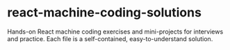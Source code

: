 # react-machine-coding-solutions
Hands-on React machine coding exercises and mini-projects for interviews and practice. Each file is a self-contained, easy-to-understand solution.
